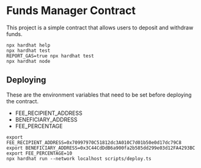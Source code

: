 # Funds Manager Contract

This project is a simple contract that allows users to deposit and withdraw funds.

```shell
npx hardhat help
npx hardhat test
REPORT_GAS=true npx hardhat test
npx hardhat node
```

## Deploying
These are the environment variables that need to be set before deploying the contract.
- FEE_RECIPIENT_ADDRESS
- BENEFICIARY_ADDRESS
- FEE_PERCENTAGE
```shell
export FEE_RECIPIENT_ADDRESS=0x70997970C51812dc3A010C7d01b50e0d17dc79C8
export BENEFICIARY_ADDRESS=0x3C44CdDdB6a900fa2b585dd299e03d12FA4293BC
export FEE_PERCENTAGE=10
npx hardhat run --network localhost scripts/deploy.ts
``````